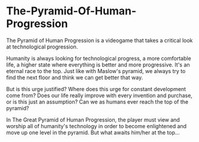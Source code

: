 # The-Pyramid-Of-Human-Progression
The Pyramid of Human Progression is a videogame that takes a critical look at technological progression.

Humanity is always looking for technological progress, a more comfortable life,
a higher state where everything is better and more progressive. It's an eternal race to the top. 
Just like with Maslow's pyramid, we always try to find the next floor and think we can get better that way.

But is this urge justified? Where does this urge for constant development come from? 
Does our life really improve with every invention and purchase, or is this just an assumption? 
Can we as humans ever reach the top of the pyramid?

In The Great Pyramid of Human Progression, the player must view and worship 
all of humanity's technology in order to become enlightened and move up one level in the pyramid. 
But what awaits him/her at the top... 
